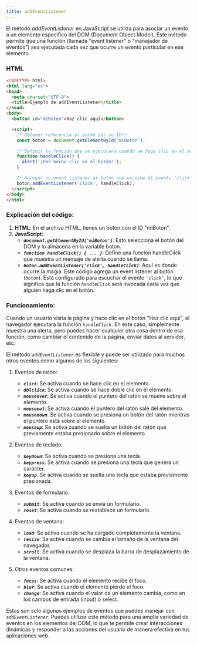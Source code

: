 ```yaml
---
title: addEventListener
---
```


El método *addEventListener* en JavaScript se utiliza para asociar un evento a un elemento específico del DOM (Document Object Model). Este método permite que una función (llamada "event listener" o "manejador de eventos") sea ejecutada cada vez que ocurre un evento particular en ese elemento.

### HTML

```html
<!DOCTYPE html>
<html lang="es">
<head>
  <meta charset="UTF-8">
  <title>Ejemplo de addEventListener</title>
</head>
<body>
  <button id="miBoton">Haz clic aquí</button>

  <script>
    /* Obtener referencia al botón por su ID*/
    const boton = document.getElementById('miBoton');

    /* Definir la función que se ejecutará cuando se haga clic en el botón*/
    function handleClick() {
      alert('¡Has hecho clic en el botón!');
    }

    /* Agregar un event listener al botón que escuche el evento 'click' y llame a la función handleClick*/
    boton.addEventListener('click', handleClick);
  </script>
</body>
</html>
```

### Explicación del código:

1. **HTML**: En el archivo HTML, tienes un botón con el ID "miBoton".
2. **JavaScript**:
    * ***`document.getElementById('miBoton')`***: Esto selecciona el botón del DOM y lo almacena en la variable boton.
    * ***`function handleClick() { ... }`***: Define una función handleClick que muestra un mensaje de alerta cuando se llama.
    * ***`boton.addEventListener('click', handleClick)`***: Aquí es donde ocurre la magia. Este código agrega un event listener al botón (*`boton`*). Está configurado para escuchar el evento `'click'`, lo que significa que la función *`handleClick`* será invocada cada vez que alguien haga clic en el botón.

### Funcionamiento:

Cuando un usuario visita la página y hace clic en el botón "Haz clic aquí", el navegador ejecutará la función *`handleClick`*. En este caso, simplemente muestra una alerta, pero puedes hacer cualquier otra cosa dentro de esa función, como cambiar el contenido de la página, enviar datos al servidor, etc.

El método *`addEventListener`* es flexible y puede ser utilizado para muchos otros eventos como algunos de los siguientes:

1. Eventos de ratón:
    * ***`click`***: Se activa cuando se hace clic en el elemento.
    * ***`dblclick`***: Se activa cuando se hace doble clic en el elemento.
    * ***`mouseover`***: Se activa cuando el puntero del ratón se mueve sobre el elemento.
    * ***`mouseout`***: Se activa cuando el puntero del ratón sale del elemento.
    * ***`mousedown`***: Se activa cuando se presiona un botón del ratón mientras el puntero está sobre el elemento.
    * ***`mouseup`***: Se activa cuando se suelta un botón del ratón que previamente estaba presionado sobre el elemento.

2. Eventos de teclado:
    * ***`keydown`***: Se activa cuando se presiona una tecla.
    * ***`keypress`***: Se activa cuando se presiona una tecla que genera un carácter.
    * ***`keyup`***: Se activa cuando se suelta una tecla que estaba previamente presionada.

3. Eventos de formulario:
    * ***`submit`***: Se activa cuando se envía un formulario.
    * ***`reset`***: Se activa cuando se restablece un formulario.

4. Eventos de ventana:
    * ***`load`***: Se activa cuando se ha cargado completamente la ventana.
    * ***`resize`***: Se activa cuando se cambia el tamaño de la ventana del navegador.
    * ***`scroll`***: Se activa cuando se desplaza la barra de desplazamiento de la ventana.

5. Otros eventos comunes:
    * ***`focus`***: Se activa cuando el elemento recibe el foco.
    * ***`blur`***: Se activa cuando el elemento pierde el foco.
    * ***`change`***: Se activa cuando el valor de un elemento cambia, como en los campos de entrada (input) o select.

Estos son solo algunos ejemplos de eventos que puedes manejar con *`addEventListener`*. Puedes utilizar este método para una amplia variedad de eventos en los elementos del DOM, lo que te permite crear interacciones dinámicas y responder a las acciones del usuario de manera efectiva en tus aplicaciones web.